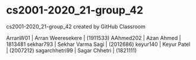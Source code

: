 # cs2001-2020_21-group_42

cs2001-2020_21-group_42 created by GitHub Classroom

ArranW01 | Arran Weeresekere | (1911533)
AAhmed202 | Azan Ahmed | 1813481
sekhar793 | Sekhar Varma Sagi | (2012686)
keyur140 | Keyur Patel | (2007212)
sagarchhetri99 | Sagar Chhetri | (1821111)
